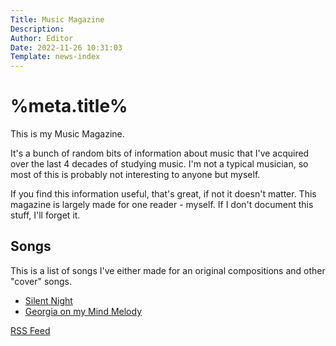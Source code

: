 ```yaml
---
Title: Music Magazine
Description: 
Author: Editor
Date: 2022-11-26 10:31:03
Template: news-index
---
```

# %meta.title%
This is my Music Magazine. 

It's a bunch of random bits of information about music that I've acquired over the last 4 decades of studying music. I'm not a typical musician, so most of this is probably not interesting to anyone but myself. 

If you find this information useful, that's great, if not it doesn't matter. This magazine is largely made for one reader - myself. If I don't document this stuff, I'll forget it.

## Songs
This is a list of songs I've either made for an original compositions and other "cover" songs.

* [Silent Night](songs/silent-night)
* [Georgia on my Mind Melody](songs/georgia-on-my-mind)

[RSS Feed](rss.xml)